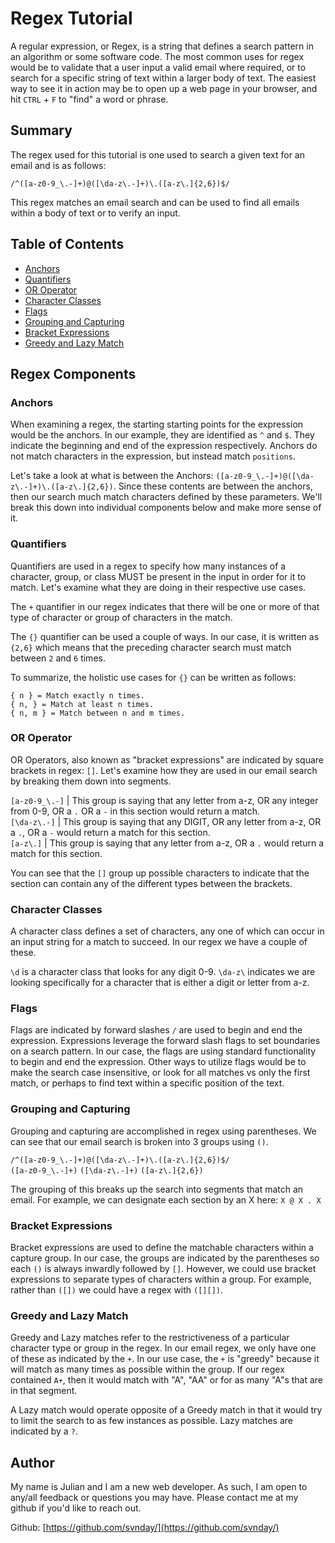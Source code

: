# Regex Tutorial

A regular expression, or Regex, is a string that defines a search pattern in an algorithm or some software code. The most common uses for regex would be to validate that a user input a valid email where required, or to search for a specific string of text within a larger body of text. The easiest way to see it in action may be to open up a web page in your browser, and hit `CTRL` + `F` to "find" a word or phrase.

## Summary

The regex used for this tutorial is one used to search a given text for an email and is as follows:  

`/^([a-z0-9_\.-]+)@([\da-z\.-]+)\.([a-z\.]{2,6})$/`  

This regex matches an email search and can be used to find all emails within a body of text or to verify an input.

## Table of Contents

- [Anchors](#anchors)
- [Quantifiers](#quantifiers)
- [OR Operator](#or-operator)
- [Character Classes](#character-classes)
- [Flags](#flags)
- [Grouping and Capturing](#grouping-and-capturing)
- [Bracket Expressions](#bracket-expressions)
- [Greedy and Lazy Match](#greedy-and-lazy-match)


## Regex Components

### Anchors
When examining a regex, the starting starting points for the expression would be the anchors. In our example, they are identified as `^` and `$`. They indicate the beginning and end of the expression respectively.  Anchors do not match characters in the expression, but instead match `positions`.  

Let's take a look at what is between the Anchors: `([a-z0-9_\.-]+)@([\da-z\.-]+)\.([a-z\.]{2,6})`. Since these contents are between the anchors, then our search much match characters defined by these parameters. We'll break this down into individual components below and make more sense of it.  

### Quantifiers

Quantifiers are used in a regex to specify how many instances of a character, group, or class MUST be present in the input in order for it to match. Let's examine what they are doing in their respective use cases.

The `+` quantifier in our regex indicates that there will be one or more of that type of character or group of characters in the match. 

The `{}` quantifier can be used a couple of ways. In our case, it is written as `{2,6}` which means that the preceding character search must match between `2` and `6` times. 

To summarize, the holistic use cases for `{}` can be written as follows:
```
{ n } = Match exactly n times.  
{ n, } = Match at least n times.  
{ n, m } = Match between n and m times.
```

### OR Operator
OR Operators, also known as "bracket expressions" are indicated by square brackets in regex: `[]`. Let's examine how they are used in our email search by breaking them down into segments.  

`[a-z0-9_\.-]` | This group is saying that any letter from a-z, OR any integer from 0-9, OR a `.` OR a `-` in this section would return a match.  
`[\da-z\.-]` | This group is saying that any DIGIT, OR any letter from a-z, OR a `.`, OR a `-` would return a match for this section.  
`[a-z\.]` | This group is saying that any letter from a-z, OR a `.` would return a match for this section.

You can see that the `[]` group up possible characters to indicate that the section can contain any of the different types between the brackets.

### Character Classes
A character class defines a set of characters, any one of which can occur in an input string for a match to succeed. In our regex we have a couple of these.

`\d` is a character class that looks for any digit 0-9.
`\da-z\` indicates we are looking specifically for a character that is either a digit or letter from a-z. 

### Flags
Flags are indicated by forward slashes `/` are used to begin and end the expression. Expressions leverage the forward slash flags to set boundaries on a search pattern. In our case, the flags are using standard functionality to begin and end the expression. Other ways to utilize flags would be to make the search case insensitive, or look for all matches vs only the first match, or perhaps to find text within a specific position of the text.

### Grouping and Capturing
Grouping and capturing are accomplished in regex using parentheses. We can see that our email search is broken into 3 groups using `()`.

`/^([a-z0-9_\.-]+)@([\da-z\.-]+)\.([a-z\.]{2,6})$/`  
`([a-z0-9_\.-]+)` `([\da-z\.-]+)` `([a-z\.]{2,6})`  

The grouping of this breaks up the search into segments that match an email. For example, we can designate each section by an X here: `X @ X . X`

### Bracket Expressions
Bracket expressions are used to define the matchable characters within a capture group. In our case, the groups are indicated by the parentheses so each `()` is always inwardly followed by `[]`. However, we could use bracket expressions to separate types of characters within a group. For example, rather than `([])` we could have a regex with `([][])`.

### Greedy and Lazy Match
Greedy and Lazy matches refer to the restrictiveness of a particular character type or group in the regex. In our email regex, we only have one of these as indicated by the `+`. In our use case, the `+` is "greedy" because it will match as many times as possible within the group. If our regex contained `A+`, then it would match with "A", "AA" or for as many "A"s that are in that segment.

A Lazy match would operate opposite of a Greedy match in that it would try to limit the search to as few instances as possible. Lazy matches are indicated by a `?`. 

## Author

My name is Julian and I am a new web developer. As such, I am open to any/all feedback or questions you may have. Please contact me at my github if you'd like to reach out.  

Github: [https://github.com/svnday/](https://github.com/svnday/)
